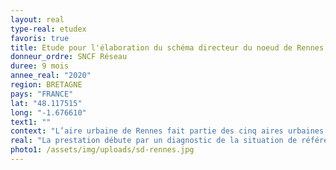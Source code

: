 ```yaml
---
layout: real
type-real: etudex
favoris: true
title: Etude pour l'élaboration du schéma directeur du noeud de Rennes
donneur_ordre: SNCF Réseau
duree: 9 mois
annee_real: "2020"
region: BRETAGNE
pays: "FRANCE"
lat: "48.117515"
long: "-1.676610"
text1: ""
context: "L’aire urbaine de Rennes fait partie des cinq aires urbaines les plus dynamiques et les plus attractives de France. La métropole polarise une part importante des déplacements au sein du département. Du fait de la superposition des différentes dessertes (périurbaines, TET, TaGV), les zones de convergences à l’ouest et à l’est de la gare de Rennes sont aujourd’hui saturées ce qui contraint fortement les possibilités d’évolution de l’offre ferroviaire.\r\n\nL’objectif de l’étude est d’analyser les différents scénarios d’aménagement du noeud rennais afin d’identifier la trajectoire d’investissement la plus pertinente au regard des enjeux et dynamiques du territoire mais aussi des contraintes financières des différents partenaires."
real: "La prestation débute par un diagnostic de la situation de référence, incluant une première évolution de la signalisation en gare (possibilité de recevoir deux trains sur la même voie), permettant une première augmentation de l’offre. Quatre scénarios sont alors proposés pour permettre une évolution de l’offre cohérente avec les besoins identifiés. Deux de ces scénarios utilisent les transports urbains et interurbains pour compléter l’offre ferroviaire, et ainsi alléger les circulations ferroviaires sur le noeud, soumis à saturation.\r\n\nLa faisabilité et les coûts des scénarios sont évalués, des itérations ont alors lieu pour obtenir des scénarios optimaux entre les contraintes de faisabilité et de coûts et les fonctionnalités recherchés. Le projet déploiement d’ERTMS N2 et de la commande centralisée des installations vont venir influer sur les scénarios, tant en termes d’opportunité pour faire évoluer les fonctionnalités (et la capacité du noeud), qu’en termes de coûts. Ces scénarios sont alors évalués pour définir leurs gains en capacité et en régularité. Une analyse multicritère permet de les comparer, et sera mise à jour aux étapes suivantes.\r\n\nPour chaque scénario, une feuille de route décrit les différentes phases d’aménagements en fonction des besoins de trafic exprimé aux différents horizons en y intégrant un volet environnemental et réglementaire. Puis enfin, les scénarios sont comparés entre eux, en termes de potentiel de trafic et degré de réponse à la demande par branche et au global et produire des indicateurs synthétiques."
photo1: /assets/img/uploads/sd-rennes.jpg
---
```

